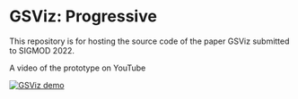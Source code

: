 # GSViz: Progressive 
This repository is for hosting the source code of the paper GSViz submitted to SIGMOD 2022.

A video of the prototype on YouTube 

[![GSViz demo](https://user-images.githubusercontent.com/90781261/133494672-685d5c11-3863-4a70-82f9-b232a6ab5a6d.png)
](https://www.youtube.com/watch?v=osNhoPkY57I)
